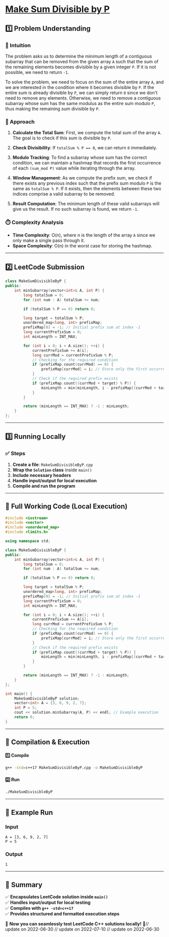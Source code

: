 # **[Make Sum Divisible by P](https://leetcode.com/problems/make-sum-divisible-by-p/description/)**  

## **1️⃣ Problem Understanding**  
### **📌 Intuition**  
The problem asks us to determine the minimum length of a contiguous subarray that can be removed from the given array `A` such that the sum of the remaining elements becomes divisible by a given integer `P`. If it is not possible, we need to return `-1`. 

To solve the problem, we need to focus on the sum of the entire array `A`, and we are interested in the condition where it becomes divisible by `P`. If the entire sum is already divisible by `P`, we can simply return `0` since we don't need to remove any elements. Otherwise, we need to remove a contiguous subarray whose sum has the same modulus as the entire sum modulo `P`, thus making the remaining sum divisible by `P`.

### **🚀 Approach**  
1. **Calculate the Total Sum**: First, we compute the total sum of the array `A`. The goal is to check if this sum is divisible by `P`.

2. **Check Divisibility**: If `totalSum % P == 0`, we can return `0` immediately.

3. **Modulo Tracking**: To find a subarray whose sum has the correct condition, we can maintain a hashmap that records the first occurrence of each `(sum_mod P)` value while iterating through the array. 

4. **Window Management**: As we compute the prefix sum, we check if there exists any previous index such that the prefix sum modulo `P` is the same as `totalSum % P`. If it exists, then the elements between these two indices comprise a valid subarray to be removed.

5. **Result Computation**: The minimum length of these valid subarrays will give us the result. If no such subarray is found, we return `-1`.

### **⏱️ Complexity Analysis**  
- **Time Complexity**: O(n), where n is the length of the array `A` since we only make a single pass through it.  
- **Space Complexity**: O(n) in the worst case for storing the hashmap.

---  

## **2️⃣ LeetCode Submission**  
```cpp
class MakeSumDivisibleByP {
public:
    int minSubarray(vector<int>& A, int P) {
        long totalSum = 0;
        for (int num : A) totalSum += num;

        if (totalSum % P == 0) return 0;

        long target = totalSum % P;
        unordered_map<long, int> prefixMap;
        prefixMap[0] = -1; // Initial prefix sum at index -1
        long currentPrefixSum = 0;
        int minLength = INT_MAX;

        for (int i = 0; i < A.size(); ++i) {
            currentPrefixSum += A[i];
            long currMod = currentPrefixSum % P;
            // Checking for the required condition
            if (prefixMap.count(currMod) == 0) {
                prefixMap[currMod] = i; // Store only the first occurrence
            }
            // Check if the required prefix exists
            if (prefixMap.count((currMod + target) % P)) {
                minLength = min(minLength, i - prefixMap[(currMod + target) % P]);
            }
        }

        return (minLength == INT_MAX) ? -1 : minLength;
    }
};  
```  

---  

## **3️⃣ Running Locally**  
### **✅ Steps**  
1. **Create a file**: `MakeSumDivisibleByP.cpp`  
2. **Wrap the `Solution` class** inside `main()`  
3. **Include necessary headers**  
4. **Handle input/output for local execution**  
5. **Compile and run the program**  

---  

## **📝 Full Working Code (Local Execution)**  
```cpp
#include <iostream>
#include <vector>
#include <unordered_map>
#include <limits.h>

using namespace std;

class MakeSumDivisibleByP {
public:
    int minSubarray(vector<int>& A, int P) {
        long totalSum = 0;
        for (int num : A) totalSum += num;

        if (totalSum % P == 0) return 0;

        long target = totalSum % P;
        unordered_map<long, int> prefixMap;
        prefixMap[0] = -1; // Initial prefix sum at index -1
        long currentPrefixSum = 0;
        int minLength = INT_MAX;

        for (int i = 0; i < A.size(); ++i) {
            currentPrefixSum += A[i];
            long currMod = currentPrefixSum % P;
            // Checking for the required condition
            if (prefixMap.count(currMod) == 0) {
                prefixMap[currMod] = i; // Store only the first occurrence
            }
            // Check if the required prefix exists
            if (prefixMap.count((currMod + target) % P)) {
                minLength = min(minLength, i - prefixMap[(currMod + target) % P]);
            }
        }

        return (minLength == INT_MAX) ? -1 : minLength;
    }
};

int main() {
    MakeSumDivisibleByP solution;
    vector<int> A = {3, 6, 9, 2, 7};
    int P = 5;
    cout << solution.minSubarray(A, P) << endl; // Example execution
    return 0;
}
```  

---  

## **🔧 Compilation & Execution**  
#### **1️⃣ Compile**  
```bash
g++ -std=c++17 MakeSumDivisibleByP.cpp -o MakeSumDivisibleByP
```  

#### **2️⃣ Run**  
```bash
./MakeSumDivisibleByP
```  

---  

## **🎯 Example Run**  
### **Input**  
```
A = [3, 6, 9, 2, 7]
P = 5
```  
### **Output**  
```
1
```  

---  

## **📌 Summary**  
✅ **Encapsulates LeetCode solution inside `main()`**  
✅ **Handles input/output for local testing**  
✅ **Compiles with `g++ -std=c++17`**  
✅ **Provides structured and formatted execution steps**  

🚀 **Now you can seamlessly test LeetCode C++ solutions locally!** 🚀// update on 2022-06-30
// update on 2022-07-10
// update on 2022-06-30
